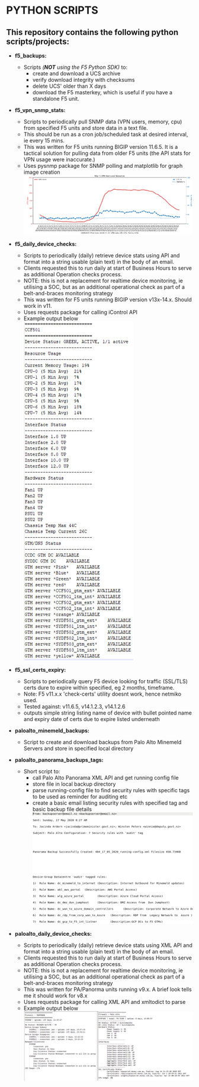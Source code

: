 # PYTHON SCRIPTS


## This repository contains the following python scripts/projects:

- **f5_backups:**
  - Scripts *(**NOT** using the F5 Python SDK)* to:
    - create and download a UCS archive
    - verify download integrity with checksums
    - delete UCS' older than X days
    - download the F5 masterkey, which is useful if you have a standalone F5 unit.


- **f5_vpn_snmp_stats:**
  - Scripts to periodically pull SNMP data (VPN users, memory, cpu) from
    specified F5 units and store data in a text file.
  - This should be run as a cron job/scheduled task at desired interval, ie every 15 mins.
  - This was written for F5 units running BIGIP version 11.6.5. It is a tactical solution
    for pulling data from older F5 units (the API stats for VPN usage were inaccurate.)
  - Uses pysnmp package for SNMP polling and matplotlib for graph image creation
![vpnusers](/images/vpnusers.png)


- **f5_daily_device_checks:**
  - Scripts to periodically (daily) retrieve device stats using API and format into a string
    usable (plain text) in the body of an email.
  - Clients requested this to run daily at start of Business Hours to serve as additional Operation checks process.
  - NOTE: this is not a replacement for realtime device monitoring, ie utilising a SOC, but as an additional 
    operational check as part of a belt-and-braces monitoring strategy
  - This was written for F5 units running BIGIP version v13x-14.x. Should work in v11.
  - Uses requests package for calling iControl API
  - Example output below                                                  
![vpnusers](/images/f5_daily_checks.PNG)


- **f5_ssl_certs_expiry:**
  - Scripts to periodically query F5 device looking for traffic (SSL/TLS) certs dure to expire within specified, eg 2 months, timeframe.
  - Note: F5 v11.x.x 'check-certs' utility doesnt work, hence netmiko used.
  - Tested against: v11.6.5, v14.1.2.3, v14.1.2.6
  - outputs simple string listing name of device with bullet pointed name and expiry date of certs due to expire listed underneath



- **paloalto_minemeld_backups:**
  - Script to create and download backups from Palo Alto Minemeld Servers 
    and store in specified local directory


- **paloalto_panorama_backups_tags:**
  - Short script to:
    - call Palo Alto Panorama XML API and get running config file
    - store file in local backup directory
    - parse running-config file to find security rules with specific tags
      to be used as reminder for auditing etc
    - create a basic email listing security rules with specified tag and basic backup file details
![email](/images/emailtags.png)  


- **paloalto_daily_device_checks:**
  - Scripts to periodically (daily) retrieve device stats using XML API and format into a string
    usable (plain text) in the body of an email.
  - Clients requested this to run daily at start of Business Hours to serve as additional Operation checks process.
  - NOTE: this is not a replacement for realtime device monitoring, ie utilising a SOC, but as an additional 
    operational check as part of a belt-and-braces monitoring strategy
  - This was written for PA/Panorma units running v9.x. A brief look tells me it should work for v8.x
  - Uses requests package for calling XML API and xmltodict to parse
  - Example output below
![vpnusers](/images/paloalto_daily_checks.PNG)

